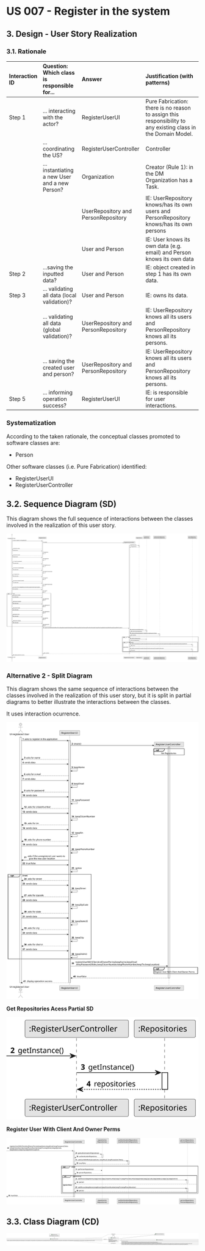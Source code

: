 # US 007 - Register in the system 

## 3. Design - User Story Realization 

### 3.1. Rationale

| Interaction ID | Question: Which class is responsible for...    | Answer                              | Justification (with patterns)                                                                                 |
|:---------------|:-----------------------------------------------|:------------------------------------|:--------------------------------------------------------------------------------------------------------------|
| Step 1  	      | ... interacting with the actor?                | RegisterUserUI                      | Pure Fabrication: there is no reason to assign this responsibility to any existing class in the Domain Model. |
| 	              | ... coordinating the US?                       | RegisterUserController              | Controller                                                                                                    |
|                | ... instantiating a new User and a new Person? | Organization                        | Creator (Rule 1): in the DM Organization has a Task.                                                          |
|                |                                                | UserRepository and PersonRepository | IE: UserRepository knows/has its own users and PersonRepository knows/has its own persons                     |
|                |                                                | User and Person                     | IE: User knows its own data (e.g. email) and Person knows its own data                                        |
| Step 2         | ...saving the inputted data?                   | User and Person                     | IE: object created in step 1 has its own data.                                                                |
| Step 3         | ... validating all data (local validation)?    | User and Person                     | IE: owns its data.                                                                                            | 
|                | ... validating all data (global validation)?   | UserRepository and PersonRepository | IE: UserRepository knows all its users and PersonRepository knows all its persons.                            | 
| 	              | ... saving the created user and person?        | UserRepository and PersonRepository | IE: UserRepository knows all its users and PersonRepository knows all its persons.                            | 
| Step 5         | ... informing operation success?               | RegisterUserUI                      | IE: is responsible for user interactions.                                                                     | 

### Systematization ##

According to the taken rationale, the conceptual classes promoted to software classes are: 

 * Person

Other software classes (i.e. Pure Fabrication) identified: 

 * RegisterUserUI  
 * RegisterUserController


## 3.2. Sequence Diagram (SD)

This diagram shows the full sequence of interactions between the classes involved in the realization of this user story.

![Sequence Diagram - Full](svg/us007-sequence-diagram-full.svg)

### Alternative 2 - Split Diagram

This diagram shows the same sequence of interactions between the classes involved in the realization of this user story, but it is split in partial diagrams to better illustrate the interactions between the classes.

It uses interaction ocurrence.

![Sequence Diagram - split](svg/us007-sequence-diagram-split.svg)

**Get Repositories Acess Partial SD**

![Sequence Diagram - Partial - Get Repositories Acess](svg/us007-sequence-diagram-partial-get-repositories.svg)

**Register User With Client And Owner Perms**

![Sequence Diagram - Partial - Register User With Client And Owner Perms](svg/us007-sequence-diagram-partial-register-user-with-client-owner-perms.svg)


## 3.3. Class Diagram (CD)

![Class Diagram](svg/us007-class-diagram.svg)